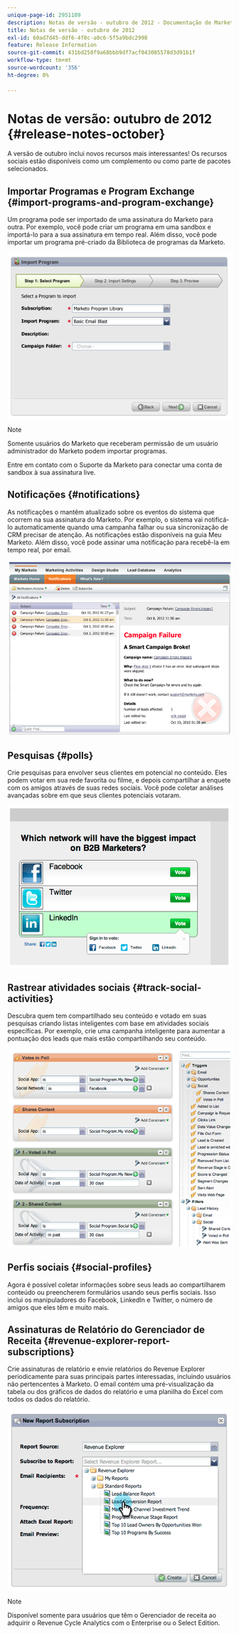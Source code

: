 ```yaml
---
unique-page-id: 2951109
description: Notas de versão - outubro de 2012 - Documentação do Marketo - Documentação do produto
title: Notas de versão - outubro de 2012
exl-id: 60ad7d45-ddf6-4f0c-a0c6-5f5a9bdc2998
feature: Release Information
source-git-commit: 431bd258f9a68bbb9df7acf043085578d3d91b1f
workflow-type: tm+mt
source-wordcount: '356'
ht-degree: 0%

---
```


# Notas de versão: outubro de 2012 {#release-notes-october}

A versão de outubro inclui novos recursos mais interessantes! Os recursos sociais estão disponíveis como um complemento ou como parte de pacotes selecionados.

## Importar Programas e Program Exchange {#import-programs-and-program-exchange}

Um programa pode ser importado de uma assinatura do Marketo para outra. Por exemplo, você pode criar um programa em uma sandbox e importá-lo para a sua assinatura em tempo real. Além disso, você pode importar um programa pré-criado da Biblioteca de programas da Marketo.

![](assets/image2014-9-23-10-3a46-3a42.png)

>[!NOTE]
>
>Somente usuários do Marketo que receberam permissão de um usuário administrador do Marketo podem importar programas.
>
>Entre em contato com o Suporte da Marketo para conectar uma conta de sandbox à sua assinatura live.

## Notificações {#notifications}

As notificações o mantêm atualizado sobre os eventos do sistema que ocorrem na sua assinatura do Marketo. Por exemplo, o sistema vai notificá-lo automaticamente quando uma campanha falhar ou sua sincronização de CRM precisar de atenção. As notificações estão disponíveis na guia Meu Marketo. Além disso, você pode assinar uma notificação para recebê-la em tempo real, por email.

![](assets/image2014-9-23-10-3a46-3a53.png)

## Pesquisas {#polls}

Crie pesquisas para envolver seus clientes em potencial no conteúdo. Eles podem votar em sua rede favorita ou filme, e depois compartilhar a enquete com os amigos através de suas redes sociais. Você pode coletar análises avançadas sobre em que seus clientes potenciais votaram.

![](assets/image2014-9-23-10-3a47-3a6.png)

## Rastrear atividades sociais {#track-social-activities}

Descubra quem tem compartilhado seu conteúdo e votado em suas pesquisas criando listas inteligentes com base em atividades sociais específicas. Por exemplo, crie uma campanha inteligente para aumentar a pontuação dos leads que mais estão compartilhando seu conteúdo.

![](assets/image2014-9-23-10-3a47-3a20.png)

## Perfis sociais {#social-profiles}

Agora é possível coletar informações sobre seus leads ao compartilharem conteúdo ou preencherem formulários usando seus perfis sociais. Isso inclui os manipuladores do Facebook, LinkedIn e Twitter, o número de amigos que eles têm e muito mais.

## Assinaturas de Relatório do Gerenciador de Receita {#revenue-explorer-report-subscriptions}

Crie assinaturas de relatório e envie relatórios do Revenue Explorer periodicamente para suas principais partes interessadas, incluindo usuários não pertencentes à Marketo. O email contém uma pré-visualização da tabela ou dos gráficos de dados do relatório e uma planilha do Excel com todos os dados do relatório.

![](assets/image2014-9-23-10-3a47-3a33.png)

>[!NOTE]
>
>Disponível somente para usuários que têm o Gerenciador de receita ao adquirir o Revenue Cycle Analytics com o Enterprise ou o Select Edition.
